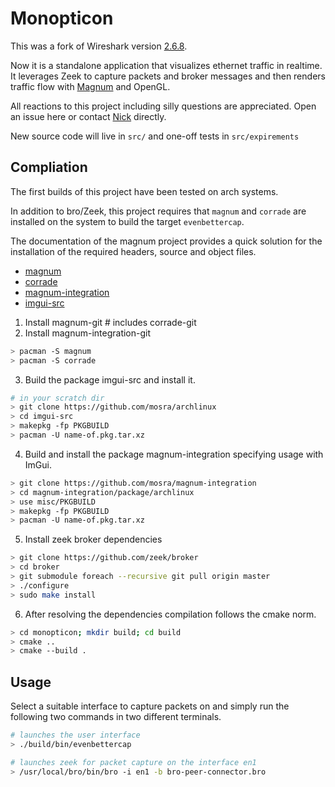 Monopticon
==========

This was a fork of Wireshark version [2.6.8](https://github.com/wireshark/wireshark/tree/wireshark-2.6.8).

Now it is a standalone application that visualizes ethernet traffic in realtime. It leverages Zeek to capture packets and broker messages and then renders traffic flow with [Magnum](https://magnum.graphics/) and OpenGL.

All reactions to this project including silly questions are appreciated. Open an issue here or contact [Nick](https://nskelsey.com) directly.

New source code will live in `src/` and one-off tests in `src/expirements`

## Compliation
The first builds of this project have been tested on arch systems.

In addition to bro/Zeek, this project requires that `magnum` and `corrade` are installed on the system to build the target `evenbettercap`.

The documentation of the magnum project provides a quick solution for the installation of the required headers, source and object files.

- [magnum](https://doc.magnum.graphics/magnum/building.html)
- [corrade](https://doc.magnum.graphics/corrade/building-corrade.html)
- [magnum-integration](https://doc.magnum.graphics/magnum/building-integration.html)
- [imgui-src](https://github.com/mosra/archlinux/tree/master/imgui-src)

1. Install magnum-git # includes corrade-git
2. Install magnum-integration-git

```bash
> pacman -S magnum
> pacman -S corrade

```

3. Build the package imgui-src and install it.

```bash
# in your scratch dir
> git clone https://github.com/mosra/archlinux
> cd imgui-src
> makepkg -fp PKGBUILD
> pacman -U name-of.pkg.tar.xz
```

4. Build and install the package magnum-integration specifying usage with ImGui.

```bash
> git clone https://github.com/mosra/magnum-integration
> cd magnum-integration/package/archlinux
> use misc/PKGBUILD
> makepkg -fp PKGBUILD
> pacman -U name-of.pkg.tar.xz
```

5. Install zeek broker dependencies

```bash
> git clone https://github.com/zeek/broker
> cd broker
> git submodule foreach --recursive git pull origin master
> ./configure
> sudo make install
```

6. After resolving the dependencies compilation follows the cmake norm.

```bash
> cd monopticon; mkdir build; cd build
> cmake ..
> cmake --build .
```

## Usage

Select a suitable interface to capture packets on and simply run the following two commands in two different terminals.

```bash
# launches the user interface
> ./build/bin/evenbettercap

# launches zeek for packet capture on the interface en1
> /usr/local/bro/bin/bro -i en1 -b bro-peer-connector.bro
```
